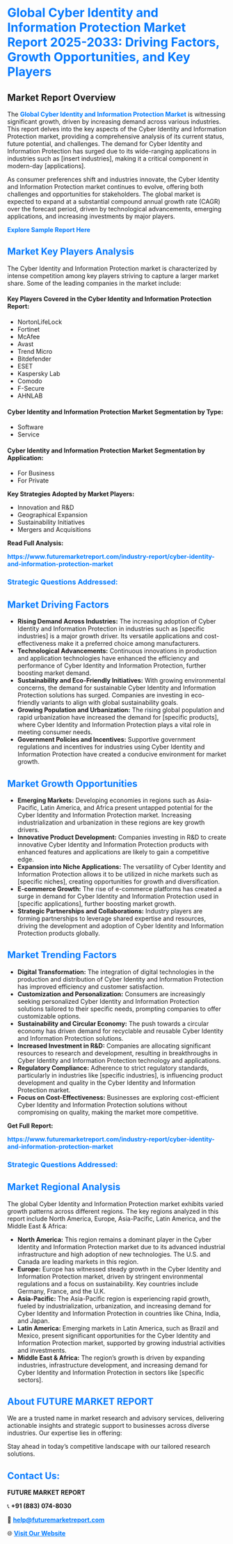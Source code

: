 <h1 style="color: #007BFF;">Global Cyber Identity and Information Protection Market Report 2025-2033: Driving Factors, Growth Opportunities, and Key Players</h1>

<section id="overview">
<h2>Market Report Overview</h2>
<p>The <a href="https://www.futuremarketreport.com/industry-report/cyber-identity-and-information-protection-market" style="color: #007BFF; text-decoration: none;"><strong>Global Cyber Identity and Information Protection Market</strong></a> is witnessing significant growth, driven by increasing demand across various industries. This report delves into the key aspects of the Cyber Identity and Information Protection market, providing a comprehensive analysis of its current status, future potential, and challenges. The demand for Cyber Identity and Information Protection has surged due to its wide-ranging applications in industries such as [insert industries], making it a critical component in modern-day [applications].</p>
<p>As consumer preferences shift and industries innovate, the Cyber Identity and Information Protection market continues to evolve, offering both challenges and opportunities for stakeholders. The global market is expected to expand at a substantial compound annual growth rate (CAGR) over the forecast period, driven by technological advancements, emerging applications, and increasing investments by major players.</p>
</section>

<section id="overview">
<p><a href="https://www.futuremarketreport.com/request-sample/reportId=57307" style="color: #007BFF; text-decoration: none;"><strong>Explore Sample Report Here</strong></a></p>
</section>

<section id="key-players">
<h2 style="color: #007BFF;">Market Key Players Analysis</h2>
<p>The Cyber Identity and Information Protection market is characterized by intense competition among key players striving to capture a larger market share. Some of the leading companies in the market include:</p>
<h4>Key Players Covered in the Cyber Identity and Information Protection Report:</h4>
<ul><li>NortonLifeLock</li><li>Fortinet</li><li>McAfee</li><li>Avast</li><li>Trend Micro</li><li>Bitdefender</li><li>ESET</li><li>Kaspersky Lab</li><li>Comodo</li><li>F-Secure</li><li>AHNLAB</li></ul>
<h4>Cyber Identity and Information Protection Market Segmentation by Type:</h4>
<ul><li>Software</li><li>Service</li></ul>

<h4>Cyber Identity and Information Protection Market Segmentation by Application:</h4>
<ul><li>For Business</li><li>For Private</li></ul>
<p><strong>Key Strategies Adopted by Market Players:</strong></p>
<ul>
<li>Innovation and R&D</li>
<li>Geographical Expansion</li>
<li>Sustainability Initiatives</li>
<li>Mergers and Acquisitions</li>
</ul>
</section>

<section>
<p><strong>Read Full Analysis: </strong></p><a href="https://www.futuremarketreport.com/industry-report/cyber-identity-and-information-protection-market" style="color: #007BFF; text-decoration: none;"><strong>https://www.futuremarketreport.com/industry-report/cyber-identity-and-information-protection-market</strong></a>
<h3 style="color: #007BFF;">Strategic Questions Addressed:</h3>
</section>

<section id="driving-factors">
<h2 style="color: #007BFF;">Market Driving Factors</h2>
<ul>
<li><strong>Rising Demand Across Industries:</strong> The increasing adoption of Cyber Identity and Information Protection in industries such as [specific industries] is a major growth driver. Its versatile applications and cost-effectiveness make it a preferred choice among manufacturers.</li>
<li><strong>Technological Advancements:</strong> Continuous innovations in production and application technologies have enhanced the efficiency and performance of Cyber Identity and Information Protection, further boosting market demand.</li>
<li><strong>Sustainability and Eco-Friendly Initiatives:</strong> With growing environmental concerns, the demand for sustainable Cyber Identity and Information Protection solutions has surged. Companies are investing in eco-friendly variants to align with global sustainability goals.</li>
<li><strong>Growing Population and Urbanization:</strong> The rising global population and rapid urbanization have increased the demand for [specific products], where Cyber Identity and Information Protection plays a vital role in meeting consumer needs.</li>
<li><strong>Government Policies and Incentives:</strong> Supportive government regulations and incentives for industries using Cyber Identity and Information Protection have created a conducive environment for market growth.</li>
</ul>
</section>

<section id="growth-opportunities">
<h2 style="color: #007BFF;">Market Growth Opportunities</h2>
<ul>
<li><strong>Emerging Markets:</strong> Developing economies in regions such as Asia-Pacific, Latin America, and Africa present untapped potential for the Cyber Identity and Information Protection market. Increasing industrialization and urbanization in these regions are key growth drivers.</li>
<li><strong>Innovative Product Development:</strong> Companies investing in R&D to create innovative Cyber Identity and Information Protection products with enhanced features and applications are likely to gain a competitive edge.</li>
<li><strong>Expansion into Niche Applications:</strong> The versatility of Cyber Identity and Information Protection allows it to be utilized in niche markets such as [specific niches], creating opportunities for growth and diversification.</li>
<li><strong>E-commerce Growth:</strong> The rise of e-commerce platforms has created a surge in demand for Cyber Identity and Information Protection used in [specific applications], further boosting market growth.</li>
<li><strong>Strategic Partnerships and Collaborations:</strong> Industry players are forming partnerships to leverage shared expertise and resources, driving the development and adoption of Cyber Identity and Information Protection products globally.</li>
</ul>
</section>

<section id="trending-factors">
<h2 style="color: #007BFF;">Market Trending Factors</h2>
<ul>
<li><strong>Digital Transformation:</strong> The integration of digital technologies in the production and distribution of Cyber Identity and Information Protection has improved efficiency and customer satisfaction.</li>
<li><strong>Customization and Personalization:</strong> Consumers are increasingly seeking personalized Cyber Identity and Information Protection solutions tailored to their specific needs, prompting companies to offer customizable options.</li>
<li><strong>Sustainability and Circular Economy:</strong> The push towards a circular economy has driven demand for recyclable and reusable Cyber Identity and Information Protection solutions.</li>
<li><strong>Increased Investment in R&D:</strong> Companies are allocating significant resources to research and development, resulting in breakthroughs in Cyber Identity and Information Protection technology and applications.</li>
<li><strong>Regulatory Compliance:</strong> Adherence to strict regulatory standards, particularly in industries like [specific industries], is influencing product development and quality in the Cyber Identity and Information Protection market.</li>
<li><strong>Focus on Cost-Effectiveness:</strong> Businesses are exploring cost-efficient Cyber Identity and Information Protection solutions without compromising on quality, making the market more competitive.</li>
</ul>
</section>

<section>
<p><strong>Get Full Report: </strong></p><a href="https://www.futuremarketreport.com/industry-report/cyber-identity-and-information-protection-market" style="color: #007BFF; text-decoration: none;"><strong>https://www.futuremarketreport.com/industry-report/cyber-identity-and-information-protection-market</strong></a>
<h3 style="color: #007BFF;">Strategic Questions Addressed:</h3>
</section>


<section id="regional-analysis">
<h2 style="color: #007BFF;">Market Regional Analysis</h2>
<p>The global Cyber Identity and Information Protection market exhibits varied growth patterns across different regions. The key regions analyzed in this report include North America, Europe, Asia-Pacific, Latin America, and the Middle East & Africa:</p>
<ul>
<li><strong>North America:</strong> This region remains a dominant player in the Cyber Identity and Information Protection market due to its advanced industrial infrastructure and high adoption of new technologies. The U.S. and Canada are leading markets in this region.</li>
<li><strong>Europe:</strong> Europe has witnessed steady growth in the Cyber Identity and Information Protection market, driven by stringent environmental regulations and a focus on sustainability. Key countries include Germany, France, and the U.K.</li>
<li><strong>Asia-Pacific:</strong> The Asia-Pacific region is experiencing rapid growth, fueled by industrialization, urbanization, and increasing demand for Cyber Identity and Information Protection in countries like China, India, and Japan.</li>
<li><strong>Latin America:</strong> Emerging markets in Latin America, such as Brazil and Mexico, present significant opportunities for the Cyber Identity and Information Protection market, supported by growing industrial activities and investments.</li>
<li><strong>Middle East & Africa:</strong> The region’s growth is driven by expanding industries, infrastructure development, and increasing demand for Cyber Identity and Information Protection in sectors like [specific sectors].</li>
</ul>
</section>

<footer>
<h2 style="color: #007BFF;">About FUTURE MARKET REPORT</h2>
<p>We are a trusted name in market research and advisory services, delivering actionable insights and strategic support to businesses across diverse industries. Our expertise lies in offering:</p>

<p>Stay ahead in today’s competitive landscape with our tailored research solutions.</p>

<h2 style="color: #007BFF;">Contact Us:</h2>
<p><strong>FUTURE MARKET REPORT</strong></p>
<p>📞 <strong>+91 (883) 074-8030</strong></p>
<p>📧 <strong><a href="mailto:help@futuremarketreport.com" style="color: #007BFF;">help@futuremarketreport.com</a></strong></p>
<p>🌐 <strong><a href="https://www.futuremarketreport.com/" style="color: #007BFF;">Visit Our Website</a></strong></p>
</footer>